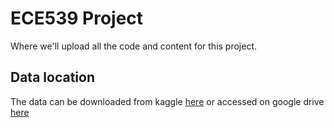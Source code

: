 # ECE539 Project

Where we'll upload all the code and content for this project.

## Data location

The data can be downloaded from kaggle [here](https://www.kaggle.com/datasets/gonzalorecioc/brain-tumor-images-with-tumor-location-coordinates) or accessed on google drive [here](https://drive.google.com/drive/folders/1qWSyLH4LG4UUqyX_adBNDh9HZ0HeTH6s?usp=sharing)


